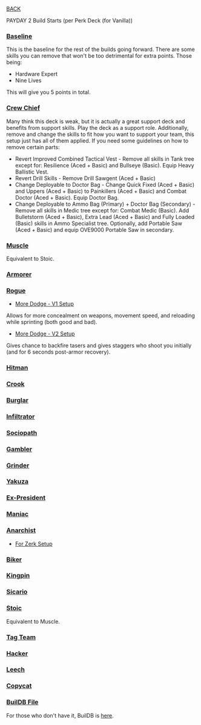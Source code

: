 
[BACK](..)

PAYDAY 2 Build Starts (per Perk Deck (for Vanilla))

### [Baseline](https://pd2builder.netlify.app/?s=0-4100081100010-51010-4100)

This is the baseline for the rest of the builds going forward. There are some skills you can remove that won't be too detrimental for extra points. Those being:

- Hardware Expert
- Nine Lives

This will give you 5 points in total.

### [Crew Chief](https://pd2builder.netlify.app/?s=1Q3I1000sz1000120-41010-4100&p=0&a=6&d=5)

Many think this deck is weak, but it is actually a great support deck and benefits from support skills. Play the deck as a support role. Additionally, remove and change the skills to fit how you want to support your team, this setup just has all of them applied. If you need some guidelines on how to remove certain parts:

- Revert Improved Combined Tactical Vest - Remove all skills in Tank tree except for: Resilience (Aced + Basic) and Bullseye (Basic). Equip Heavy Ballistic Vest.
- Revert Drill Skills - Remove Drill Sawgent (Aced + Basic)
- Change Deployable to Doctor Bag - Change Quick Fixed (Aced + Basic) and Uppers (Aced + Basic) to Painkillers (Aced + Basic) and Combat Doctor (Aced + Basic). Equip Doctor Bag.
- Change Deployable to Ammo Bag (Primary) + Doctor Bag (Secondary) - Remove all skills in Medic tree except for: Combat Medic (Basic). Add Bulletstorm (Aced + Basic), Extra Lead (Aced + Basic) and Fully Loaded (Basic) skills in Ammo Specialist tree. Optionally, add Portable Saw (Aced + Basic) and equip OVE9000 Portable Saw in secondary.

### [Muscle](https://pd2builder.netlify.app/?s=003I100081100010-51010-4100&p=1&a=3)

Equivalent to Stoic.

### [Armorer](https://pd2builder.netlify.app/?s=0-410008N100010-51010-4100&p=2&a=6)

### [Rogue](https://pd2builder.netlify.app/?s=003I100081100010-6110-4100&p=3&a=0)

- [More Dodge - V1 Setup](https://pd2builder.netlify.app/?s=003I100081100010-5w710-4100&p=3&a=0)

Allows for more concealment on weapons, movement speed, and reloading while sprinting (both good and bad).

- [More Dodge - V2 Setup](https://pd2builder.netlify.app/?s=003I100081100010-5Eh10-4100&p=3&a=0)

Gives chance to backfire tasers and gives staggers who shoot you initially (and for 6 seconds post-armor recovery).

### [Hitman]()

### [Crook]()

### [Burglar]()

### [Infiltrator]()

### [Sociopath]()

### [Gambler]()

### [Grinder]()

### [Yakuza]()

### [Ex-President]()

### [Maniac]()

### [Anarchist](https://pd2builder.netlify.app/?s=0038100081100010-51010-4100&p=e&a=0)

- [For Zerk Setup](https://pd2builder.netlify.app/?s=0038100081100010-51010-4158&p=e&a=0&t=6)

### [Biker]()

### [Kingpin]()

### [Sicario]()

### [Stoic](https://pd2builder.netlify.app/?s=003I100081100010-51010-4100&p=i&a=3)

Equivalent to Muscle.

### [Tag Team]()

### [Hacker]()

### [Leech]()

### [Copycat]()

### [BuilDB File](./dl/buildb_builds.txt)

For those who don't have it, BuilDB is [here](https://pd2mods.z77.fr/buildb.html).